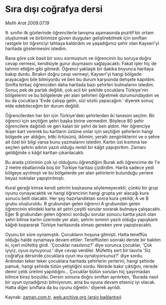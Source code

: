 # Sıra dışı coğrafya dersi

*Melih Arat 2009.07.19*

<tr><td class="metin" colspan="2" style="padding-top: 20px; padding-left: 5px; padding-right: 10px;">9. sınıfın ilk günlerinde öğrencilerle tanışma aşamasında pozitif bir ortam oluşturmak ve birbirimize güven duyguları geliştirebilmek için sınıftan rastgele bir öğrenciyi tahtaya kaldırdım ve yaşadığımız şehir olan Kayseri'yi haritada göstermesini istedim.</td></tr><tr><td class="metin" colspan="2" style="padding-top: 20px; padding-left: 5px; padding-right: 10px;"><p>Bana göre çok basit bir soru sormuştum ve öğrencinin bu soruya doğru cevap vermesi, kendisiyle gurur duymasını sağlayacaktı. Fakat işler hiç de tahmin ettiğim gibi gitmedi. Öğrenci yaklaşık bir dakika boyunca haritaya bakıp durdu. Bırakın doğru cevp vermeyi, Kayseri'yi hangi bölgede arayacağını bile bilmiyordu ve ben bu durum karşısında dehşete kapıldım. Sınıfta birkaç öğrenciden daha haritada bazı şehirleri bulmalarını istedim. Sonuç pek de parlak değildi, çok acil bir şekilde çocuklara Türkiye'nin bölgelerini ve bu bölgelerde yer alan şehirleri öğretmek durumundaydım ve bu da çocuklara 'Evde çalışıp gelin, sizi sözlü yapacağım.' diyerek sonuç elde edebileceğim bir durum değildi.
<p>Öğrencilerden her biri için Türkiye'deki şehirlerden iki tanesini seçtim. Bir öğrenci için seçtiğim şehri başka birine vermedim. Böylece 80 şehir öğrencilere dağıtıldı ve geri kalan bir şehri de ben aldım. Her öğrenciye ikişer kart vererek bu kartların üstüne onlar için seçtiğim şehirlerin hangi bölgede yer aldığını, bitki örtüsünü, iklimini, yeraltı zenginliklerini ve o şehre ait özel bir bilgi varsa bunu yazmalarını istedim. Kartın üst kısmına ise seçilen şehrin adının yazılı olduğu renkli bir kâğıt yapıştırttım. Zamanı geldiğinde o kâğıt karttan çıkarılacaktı.
<p>Bu arada çiziminin çok iyi olduğunu öğrendiğim Burak adlı öğrencime de 1'e 2 metre ebatlarında boş bir Türkiye haritası çizdirdim. Harita sadece yedi bölgeye ayrılmıştı ve bu bölgelerde yer alan şehirlerin bulunduğu yerlere beyaz noktalar yapıştırılmıştı.
<p>Kural gereği kimse kendi şehrini başkasına söylemeyecekti; çünkü bir grup oyunu oynayacaktık ve hangi öğrencinin hangi grupta yer alacağı kura sonucu belli olacaktı. Her şey hazırlandıktan sonra kura çekildi, A ve B grubu oluşturuldu. B grubundan gelen öğrenci A grubundan gelen öğrencinin elindeki karta ait şehri çeşitli sorular sorarak bulmaya çalışacaktı. Eğer B grubundan gelen öğrenci sorduğu sorular sonucu kartta yazılı olan şehri bilirse kartın üzerinde yer alan, şehrin isminin yazılı olduğu yapışkanlı kâğıdı kopararak Türkiye haritasında olması gereken yere yapıştıracaktı.
<p>Oyunu bir süre oynamıştık. Çocukların hoşuna gitmişti. Hatta teneffüs olduğu halde oynamaya devam ettiler. Teneffüsten sonraki derste bir baktım ki, içeri müfettiş girdi. 'Çocuklar nasılsınız?' diye sorunca çocuklar, 'Çok iyiyiz, oyun oynuyoruz.' diye cevap verdiler. Müfettiş sert bir tavırla 'Siz coğrafya dersinde çocuklara oyun mu oynatıyorsunuz?' diye sordu. Ardından teker teker çocuklara haritada şehirlerin yerlerini, hangi şehirde pamuk, hangi şehirde tütün yetiştiğini sordu. Nerede bakır çıktığını, nerede demir çelik üretimi yapıldığını... Çocuklar bütün soruları hiç şaşırmadan bilince biraz bozuldu. Dersin sonuna doğru sınıftan ayrılırken, 'Burada nasıl bir oyun oynadığınızı bilmiyorum, ama bu oyuna devam etseniz iyi olacak. Hatta diğer sınıflara da bu oyunu öğretin.' diyerek ayrıldı. <br/></p></p></p></p></p></td></tr>

Kaynak: [zaman.com.tr](http://zaman.com.tr/yazar.do?yazino=870971), [web.archive.org (arşiv bağlantısı)](http://web.archive.org/web/20090801053646/http://zaman.com.tr:80/yazar.do?yazino=870971)
